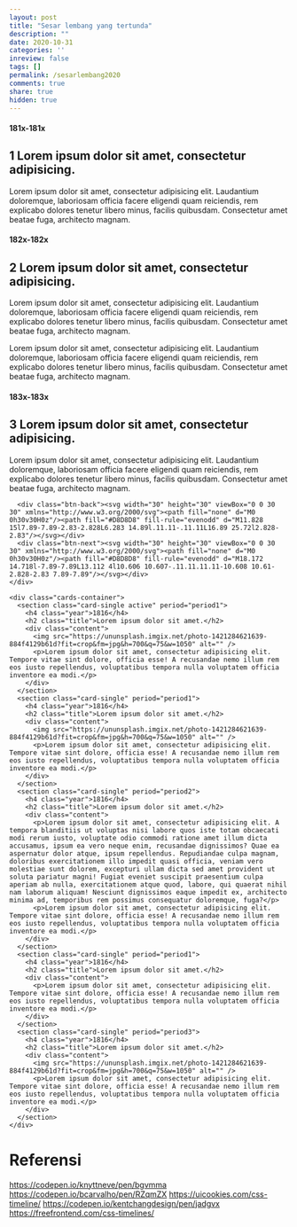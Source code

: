 ```yaml
---
layout: post
title: "Sesar lembang yang tertunda"
description: ""
date: 2020-10-31
categories: ''
inreview: false
tags: []
permalink: /sesarlembang2020
comments: true
share: true
hidden: true
---
```


<style>
$primary: #fc5a7d
$secondary: #7d6dfb
$dark: #18294f
$timeline-1: #fec541
$timeline-2: #36d484
$timeline-3: #32ccf4
$timeline-4: #fd9252
$bg-mild: #f5f7f6
$bg-reg: #dfe3e6
$bg-dark: #7f9298
$text-black: #4A4A4A

body
  // background-color: $bg-mild
  margin: 0

.body-wrap
  background-color: #fff
  width: 600px
  min-height: 500px
  margin: 0 auto
  font-size: 12px
  
.pres-timeline
  font-family: roboto, helvetica, sans-serif
  font-size: 12px
  color: $text-black
  width: 100%
  margin: 30px 0
  > div > div a
    // this is  fixing the padding bug
    padding: 1em 0
    box-sizing: border-box
  
  .periods-container, .cards-container
    overflow: hidden
    box-sizing: border-box
    position: relative
    min-height: 100px
    transition: height .5s ease-in-out
    background-color: #FFF
  .timeline-container
    
.periods-container
  &:before
    background-image: linear-gradient(left, #FFF, rgba(248, 248, 248, 0))
    left: 0
    content: ''
    position: absolute
    z-index: 2
    top: 0
    height: 100%
    width: 100px
  &:after
    background-image: linear-gradient(right, #FFF, rgba(248, 248, 248, 0))
    right: 0
    content: ''
    position: absolute
    z-index: 2
    top: 0
    height: 100%
    width: 100px
  .btn-back, .btn-next
    // background-color: 
    // border: 2px solid $bg-reg
    display: inline-block
    width: 15%
    height: 100%
    position: absolute
    cursor: pointer
    z-index: 10
    transition: 0.3s ease-in-out
    &:hover
      background-color: rgba(0,0,0,.05)
    &.hide
      display: none
  .btn-back
    left: 0
  .btn-next
    right: 0
  section
    width: 70%
    height: 0
    position: absolute
    margin-left: 15%
    // border: 1px solid $bg-mild
    border-bottom: 5px solid $bg-reg
    padding: 1.5em
    box-sizing: border-box
    transition: transform .3s ease-in-out, opacity .2s ease, height .3s ease
    bottom: 0
    opacity: 0
    background-color: #fff
    &.active
      height: auto
      opacity: 1
      transform: translateX(0)
      z-index: 5
      .title, p
        display: block
    &.prev
      height: auto
      opacity: 0.4
      transform: translateX(-100%)
      z-index: 0
      .year
        text-align: right
    &.next
      height: auto
      opacity: 0.4
      transform: translateX(100%)
      z-index: 0
    .year
      font-size: 20px
      font-weight: 400
    .title
      color: $text-black
      font-size: 28px
      font-weight: 400
      display: none
    p
      display: none
// Timeline styles
.timeline-container
  position: relative
  width: 100%
  height: 50px
  overflow: hidden
  &:before
    background-image: linear-gradient(left, #FFF, rgba(248, 248, 248, 0))
    left: 0
    content: ''
    position: absolute
    z-index: 2
    top: 0
    height: 100%
    width: 100px
  &:after
    background-image: linear-gradient(right, #FFF, rgba(248, 248, 248, 0))
    right: 0
    content: ''
    position: absolute
    z-index: 2
    top: 0
    height: 100%
    width: 100px
  .timeline
    position: absolute
    display: block
    height: 50px
    transition: left .3s ease-in-out
    ol
      display: block
      width: 100%
      height: 2px
      background-color: $bg-reg
      list-style: none
      padding-left: 210px
      padding-right: 300px
      li
        display: inline-block
        padding: 5px
        margin-top: -11px
        margin-left: 80px
        border-radius: 50%
        border: 3px solid $bg-dark
        background-color: #FFF
        position: relative
        cursor: pointer
        box-shadow: 0 2px 5px rgba(0,0,0,.2)
        &.active
          box-shadow: none
        &.active:before
          content: ""
          display: block
          height: 25px
          width: 1px
          position: absolute
          top: -25px
          transition: opacity .3s ease-in-out
          // opacity: 0
        &.active:after
          content: ""
          display: block
          height: 25px
          width: 1px
          position: absolute
          bottom: -25px
          transition: opacity .3s ease-in-out
          // opacity: 0
  .btn-back, .btn-next
    display: inline-block
    position: absolute
    cursor: pointer
    margin-top: -2px
    z-index: 11
    transition: all .3s ease
    &.hide
      display: none
      
    &:hover
      border-color: $bg-dark
  .btn-back
    left: 1em
    // background: url('data:image/svg+xml;utf8,<svg width="14" height="22" viewBox="6 4 14 22" xmlns="http://www.w3.org/2000/svg"><path fill="#D8D8D8" fill-rule="evenodd" d="M11.828 15l7.89-7.89-2.83-2.828L6.283 14.89l.11.11-.11.11L16.89 25.72l2.828-2.83"/></svg>') no-repeat
  .btn-next
    right: 1em
    // background: url('data:image/svg+xml;utf8,<svg width="14" height="23" viewBox="10 3 14 23" xmlns="http://www.w3.org/2000/svg"><path fill="#D8D8D8" fill-rule="evenodd" d="M18.172 14.718l-7.89-7.89L13.112 4l10.606 10.607-.11.11.11.11-10.608 10.61-2.828-2.83 7.89-7.89"/></svg>') no-repeat
    
// Cards
.cards-container
  // &:after
  //   content: ""
  //   display: block
  //   width: 100%
  //   height: 2em
  //   background-image: linear-gradient(bottom, #FFF, rgba(248, 248, 248, 0))
  //   position: absolute
  //   bottom: 0
  &:before
    background-image: linear-gradient(left, #FFF, rgba(248, 248, 248, 0))
    left: 0
    content: ''
    position: absolute
    z-index: 2
    top: 0
    height: 100%
    width: 100px
  &:after
    background-image: linear-gradient(right, #FFF, rgba(248, 248, 248, 0))
    right: 0
    content: ''
    position: absolute
    z-index: 2
    top: 0
    height: 100%
    width: 100px
  section
    width: 70%
    position: absolute
    margin-left: 15%
    margin-bottom: 2em
    border: 1px solid $bg-mild
    padding: 1.5em
    box-sizing: border-box
    transition: transform .3s ease-in-out
    top: 0
    opacity: 0
    border-radius: 8px
    background-color: #fff
    box-shadow: 0 10px 15px rgba(0,0,0,.15)
    &.active
      height: auto
      opacity: 1
      transform: translateX(0)
      z-index: 5
    &.prev
      height: auto
      opacity: 0.4
      transform: translateX(-105%)
      z-index: 0
    &.next
      height: auto
      opacity: 0.4
      transform: translateX(105%)
      z-index: 0
    .year
      text-align: center
      font-size: 16px
      margin: 0
    .title
      font-weight: 400
    img
      width: 100%
</style>

<script>
    class PRESTimeline {
  
  base: HTMLElement
  periodContainer: HTMLElement
  cardContainer: HTMLElement
  activePeriod: HTMLElement
  activeCard: HTMLElement
  activePeriodIndex: number
  activeCardIndex: number
  periodData: object[]
  cardData: object[]
  color: object
  timelineNodeContainer: HTMLElement
  timelineData: object[]
  
  constructor(target: HTMLElement, color: object){
    
    // this.__process_stylesheet(document.styleSheets[0]);
    
    this.base = target
    this.color = color
    // console.log(this.color)
    this.periodContainer = $(this.base).find('.periods-container')
    this.cardContainer = $(this.base).find('.cards-container')
    this.timelineNodeContainer = $(this.base).find('.timeline-container .timeline')
    // this.activePeriod = $(this.base).find('.periods-container section.active')
    this._parseData()
    this._initialColor()
    this._generateTimeline()
    this._setStateClasses()
    this._assignBtn()
    this._adjustPeriodContainer()
    this._adjustCardContainer()
    // console.log(this.cardData)
  }
  
  _parseData(){    
    let base = this.base
    let periods: object[] = $(base).find('.periods-container section')
    for (let section of periods) {
      section.period = $(section).attr('period')
      section.index = $(section).index()
    }
    // console.log(periods)
    this.periodData = periods
    let data: object[] = $(base).find('.cards-container section')
    // console.log(data)
    for(let section of data) {
      section.period = $(section).attr('period')
      section.index = $(section).index()
    }
    // console.log(data)
    this.cardData = data
    // #assign initial entry point (active items)
    this.activePeriod = this.periodData[0]
    this.activePeriodIndex = 0
    this.activeCard = this.cardData[0]
    this.activeCardIndex = 0
  }
  
  _setStateClasses(){
    // # periods
    $(this.base).find('.periods-container section.active').removeClass('active')
    $(this.base).find('.periods-container section.prev').removeClass('prev')
    $(this.base).find('.periods-container section.next').removeClass('next')
    // console.log("setclass: " + this.activePeriod.index)
    $(this.activePeriod).addClass('active')
    // console.log(this.activePeriod.index)
    // this.activePeriodIndex = this.activePeriod.index
    if ( $(this.activePeriod).prev().length != 0 ){
      $(this.activePeriod).prev().addClass('prev')
      $(this.base).find('.periods-container .btn-back').removeClass('hide')
    }else{
      $(this.base).find('.periods-container .btn-back').addClass('hide')
    }
    if ( $(this.activePeriod).next().length != 0){
      $(this.activePeriod).next().addClass('next')
      $(this.base).find('.periods-container .btn-next').removeClass('hide')
    }else{
      $(this.base).find('.periods-container .btn-next').addClass('hide')
    }
    
    // ## cards
    $(this.base).find('.cards-container section.active').removeClass('active')
    $(this.base).find('.cards-container section.prev').removeClass('prev')
    $(this.base).find('.cards-container section.next').removeClass('next')
    $(this.activeCard).addClass('active')
    // this.activeCardIndex - this.activeCard.index
    if( $(this.activeCard).prev().length != 0 ){
      $(this.activeCard).prev().addClass('prev')
    }
    if ($(this.activeCard).next().length != 0 ){
      $(this.activeCard).next().addClass('next')
    }
    
    // ## timeline 
    $(this.base).find('.timeline li.active').removeClass('active')
    // let findNode = $(this.base).find('.timeline ol li')[this.activeCard.index]
    $(this.timelineData[this.activeCard.index]).addClass('active')
    
    let timelineB = $(this.base).find('.timeline-container .btn-back')
    let timelineN = $(this.base).find('.timeline-container .btn-next')
    // console.log($(timelineN))
    if (this.activeCardIndex === 0){
      timelineB.addClass('hide')
    }else{
      timelineB.removeClass('hide')
    }
    if (this.activeCardIndex >= this.cardData.length-1) {
      timelineN.addClass('hide')
    }else{
      timelineN.removeClass('hide')
    }
  }
  // ## timeline generater
  _generateTimeline(){
    // ## create node list
    let htmlWrap = '<ol></ol>'
    $(this.timelineNodeContainer).append(htmlWrap)
    let wrap = $(this.timelineNodeContainer).find('ol')
    let numNode: number = this.cardData.length
    for (let i=0; i < numNode; i++) {
      let c = this.cardData[i].color
      let el = wrap.append('<li class="' + this.cardData[i].period + '" style="border-color: ' + c + '"></li>')
    }
    // ## width of timeline
    let nodeW: number = 200
    wrap.css('width', nodeW * numNode - 16)
    let nodeList: object[] = $(this.base).find('.timeline ol li')
    this.timelineData = nodeList
  }
  // ## assign button actions
  _assignBtn(){
    let periodPrev = $(this.base).find('.periods-container .btn-back')
    let periodNext = $(this.base).find('.periods-container .btn-next')
    periodPrev.click(()=>{
      if (this.activePeriodIndex > 0){
        // console.log('prev')
        this.activePeriodIndex -= 1
        this.activePeriod = this.periodData[this.activePeriodIndex]
        this._chainActions('period')
        this._setStateClasses()
      }
      this._adjustPeriodContainer()
    })
    periodNext.click(()=>{
      if (this.activePeriodIndex < this.periodData.length-1){
        // console.log('next' + this.activePeriodIndex)
        this.activePeriodIndex += 1
        this.activePeriod = this.periodData[this.activePeriodIndex]
        this._chainActions('period')
        this._setStateClasses()
      }
      this._adjustPeriodContainer()
  
    })
    let timelinePrev = $(this.base).find('.timeline-container .btn-back')
    let timelineNext = $(this.base).find('.timeline-container .btn-next')
    timelinePrev.click(()=>{
      if (this.activeCardIndex > 0){
        this.activeCardIndex -= 1
        this.activeCard = this.cardData[this.activeCardIndex]
        this._chainActions('timeline')
        this._setStateClasses()
      }
      this._adjustCardContainer()
      this._adjustPeriodContainer()
    })
    timelineNext.click(()=>{
      if (this.activeCardIndex < this.cardData.length-1){
        this.activeCardIndex += 1
        this.activeCard = this.cardData[this.activeCardIndex]
        this._chainActions('timeline')
        this._setStateClasses()
      }
      this._adjustCardContainer()
      this._adjustPeriodContainer()
    })
    
    // ## assign each timeline li
    for (let i = 0; i < this.timelineData.length; i++){
      $(this.timelineData[i]).click(()=>{
        this.activeCardIndex = this.cardData[i].index
        this.activeCard = this.cardData[this.activeCardIndex]
        this._chainActions('timeline')
        this._setStateClasses()
        this._adjustCardContainer()
        this._shiftTimeline()
      })
    }
  }
  // ## color ##
  _initialColor(){

    for(let i = 0; i < this.periodData.length; i++){
      let p = this.periodData[i].period
      this.periodData[i].color = this.color[p]
      let temp = this.periodData[i]
      $(temp).css('border-color', temp.color)
      $(temp).find('.year').css('color', temp.color)
      
      // ## color for timeline items, this part utilize the period name as class which will be add to the li later
      
      // ### cross browser bug fix
      let sbstyle = document.createElement("style")
      document.head.appendChild(sbstyle)
      // let sheet = document.styleSheets[0]
      sbstyle.sheet.insertRule('li.'+p+'.active { background-color: '+this.color[p]+' !important } ', 0)
      sbstyle.sheet.insertRule('li.'+p+'::before { background-color: '+this.color[p]+' } ', 0)
      sbstyle.sheet.insertRule('li.'+p+'::after { background-color: '+this.color[p]+' } ', 0)
      
    }
    for(let i = 0; i < this.cardData.length; i++){
      let p = this.cardData[i].period
      this.cardData[i].color = this.color[p]
      let temp = this.cardData[i]
      $(temp).css('border-color', temp.color)
      $(temp).find('.year').css('color', temp.color)
    }
  }
  
  _adjustPeriodContainer(){
    let activeH = $(this.activePeriod).outerHeight()
    $(this.periodContainer).height(activeH)
    console.log('top adjusted')
  }
  _adjustCardContainer(){
    let activeH = $(this.activeCard).outerHeight() + 24
    $(this.cardContainer).height(activeH)
    console.log('bot adjusted')
  }
  _shiftTimeline(){
    // #### We need to fix this part if using this component in different sizes ####
    let timelineW = $(this.base).find('.timeline-container').outerWidth()
    let timelinePadding = 210
    let timelineCenter = 300
    let liWidth = 16
    let activeNodeX = $(this.timelineData[this.activeCardIndex]).position().left
    let finalPos =   -activeNodeX + timelinePadding
    $(this.timelineNodeContainer).css('left', finalPos)
    console.log(activeNodeX)
  }
  _chainActions(state: string){
    switch (state){
      case 'period':
          console.log('period')
          if (this.activePeriod.period != this.activeCard.period){
            // ## find the closest li with the active period
            let ta: object[] = []
            for (let i = 0; i < this.cardData.length; i++){
              let temp = this.cardData[i]
              if (this.activePeriod.period === temp.period) ta.push(temp)
            }
            this.activeCard = ta[0]
            this.activeCardIndex = ta[0].index
          }

          break
      case 'timeline':
          console.log('timeline')
          if (this.activeCard.period != this.activePeriod.period){
            let ta: object
            for (let i = 0; i < this.periodData.length; i++){
              let temp = this.periodData[i]
              if (this.activeCard.period === temp.period) ta = temp
            }
            this.activePeriod = ta
            this.activePeriodIndex = ta.index
            
          }
          
          break
    }
    this._shiftTimeline()
    this._adjustCardContainer()
  }
  
  
}


// ## document load ##

$(document).ready(function(){
  let colorcode = {
    'period1':'#fec541',
    'period2':'#36d484',
    'period3':'#32ccf4'
  }
  let timeline = new PRESTimeline( $('#this-timeline'), colorcode )
})
</script>


<div class="body-wrap">
<!-- # component starts -->
  <div class="pres-timeline" id="this-timeline">
<!-- ###   -->
<!--   <div class="periods-section"> -->
    <div class="periods-container">
      <section class="period-single" period="period1">
        <h4 class="year">181x-181x</h4>
        <h2 class="title">1 Lorem ipsum dolor sit amet, consectetur adipisicing.</h2>
        <p>Lorem ipsum dolor sit amet, consectetur adipisicing elit. Laudantium doloremque, laboriosam officia facere eligendi quam reiciendis, rem explicabo dolores tenetur libero minus, facilis quibusdam. Consectetur amet beatae fuga, architecto magnam.</p>
      </section>
      <section class="period-single" period="period2">
        <h4 class="year">182x-182x</h4>
        <h2 class="title">2 Lorem ipsum dolor sit amet, consectetur adipisicing.</h2>
        <p>Lorem ipsum dolor sit amet, consectetur adipisicing elit. Laudantium doloremque, laboriosam officia facere eligendi quam reiciendis, rem explicabo dolores tenetur libero minus, facilis quibusdam. Consectetur amet beatae fuga, architecto magnam.</p>
        <p>Lorem ipsum dolor sit amet, consectetur adipisicing elit. Laudantium doloremque, laboriosam officia facere eligendi quam reiciendis, rem explicabo dolores tenetur libero minus, facilis quibusdam. Consectetur amet beatae fuga, architecto magnam.</p>
      </section>
      <section class="period-single" period="period3">
        <h4 class="year">183x-183x</h4>
        <h2 class="title">3 Lorem ipsum dolor sit amet, consectetur adipisicing.</h2>
        <p>Lorem ipsum dolor sit amet, consectetur adipisicing elit. Laudantium doloremque, laboriosam officia facere eligendi quam reiciendis, rem explicabo dolores tenetur libero minus, facilis quibusdam. Consectetur amet beatae fuga, architecto magnam.</p>
      </section>
      <div class="btn-back"></div>
      <div class="btn-next"></div>
    </div>
<!--   </div> -->
<!-- ### -->
<!--   <div class="timeline-section"> -->
    <div class="timeline-container">
      <!--     # timeline graphic place holder - fill with js -->
      <div class="timeline"></div>
  
      <div class="btn-back"><svg width="30" height="30" viewBox="0 0 30 30" xmlns="http://www.w3.org/2000/svg"><path fill="none" d="M0 0h30v30H0z"/><path fill="#D8D8D8" fill-rule="evenodd" d="M11.828 15l7.89-7.89-2.83-2.828L6.283 14.89l.11.11-.11.11L16.89 25.72l2.828-2.83"/></svg></div>
      <div class="btn-next"><svg width="30" height="30" viewBox="0 0 30 30" xmlns="http://www.w3.org/2000/svg"><path fill="none" d="M0 0h30v30H0z"/><path fill="#D8D8D8" fill-rule="evenodd" d="M18.172 14.718l-7.89-7.89L13.112 4l10.606 10.607-.11.11.11.11-10.608 10.61-2.828-2.83 7.89-7.89"/></svg></div>
    </div>
<!--   </div> -->
<!-- ### -->
<!--   <div class="cards-section"> -->
    <div class="cards-container">
      <section class="card-single active" period="period1">
        <h4 class="year">1816</h4>
        <h2 class="title">Lorem ipsum dolor sit amet.</h2>
        <div class="content">
          <img src="https://ununsplash.imgix.net/photo-1421284621639-884f4129b61d?fit=crop&fm=jpg&h=700&q=75&w=1050" alt="" />
          <p>Lorem ipsum dolor sit amet, consectetur adipisicing elit. Tempore vitae sint dolore, officia esse! A recusandae nemo illum rem eos iusto repellendus, voluptatibus tempora nulla voluptatem officia inventore ea modi.</p>
        </div>
      </section>
      <section class="card-single" period="period1">
        <h4 class="year">1816</h4>
        <h2 class="title">Lorem ipsum dolor sit amet.</h2>
        <div class="content">
          <img src="https://ununsplash.imgix.net/photo-1421284621639-884f4129b61d?fit=crop&fm=jpg&h=700&q=75&w=1050" alt="" />
          <p>Lorem ipsum dolor sit amet, consectetur adipisicing elit. Tempore vitae sint dolore, officia esse! A recusandae nemo illum rem eos iusto repellendus, voluptatibus tempora nulla voluptatem officia inventore ea modi.</p>
        </div>
      </section>
      <section class="card-single" period="period2">
        <h4 class="year">1816</h4>
        <h2 class="title">Lorem ipsum dolor sit amet.</h2>
        <div class="content">
          <p>Lorem ipsum dolor sit amet, consectetur adipisicing elit. A tempora blanditiis ut voluptas nisi labore quos iste totam obcaecati modi rerum iusto, voluptate odio commodi ratione amet illum dicta accusamus, ipsum ea vero neque enim, recusandae dignissimos? Quae ea aspernatur dolor atque, ipsum repellendus. Repudiandae culpa magnam, doloribus exercitationem illo impedit quasi officia, veniam vero molestiae sunt dolorem, excepturi ullam dicta sed amet provident ut soluta pariatur magni! Fugiat eveniet suscipit praesentium culpa aperiam ab nulla, exercitationem atque quod, labore, qui quaerat nihil nam laborum aliquam! Nesciunt dignissimos eaque impedit ex, architecto minima ad, temporibus rem possimus consequatur doloremque, fuga?</p>
          <p>Lorem ipsum dolor sit amet, consectetur adipisicing elit. Tempore vitae sint dolore, officia esse! A recusandae nemo illum rem eos iusto repellendus, voluptatibus tempora nulla voluptatem officia inventore ea modi.</p>
        </div>
      </section>
      <section class="card-single" period="period1">
        <h4 class="year">1816</h4>
        <h2 class="title">Lorem ipsum dolor sit amet.</h2>
        <div class="content">
          <p>Lorem ipsum dolor sit amet, consectetur adipisicing elit. Tempore vitae sint dolore, officia esse! A recusandae nemo illum rem eos iusto repellendus, voluptatibus tempora nulla voluptatem officia inventore ea modi.</p>
        </div>
      </section>
      <section class="card-single" period="period3">
        <h4 class="year">1816</h4>
        <h2 class="title">Lorem ipsum dolor sit amet.</h2>
        <div class="content">
          <img src="https://ununsplash.imgix.net/photo-1421284621639-884f4129b61d?fit=crop&fm=jpg&h=700&q=75&w=1050" alt="" />
          <p>Lorem ipsum dolor sit amet, consectetur adipisicing elit. Tempore vitae sint dolore, officia esse! A recusandae nemo illum rem eos iusto repellendus, voluptatibus tempora nulla voluptatem officia inventore ea modi.</p>
        </div>
      </section>
    </div>
<!--   </div> -->
<!-- ###   -->
  </div>
<!-- # component ends -->
</div>



# Referensi

https://codepen.io/knyttneve/pen/bgvmma
https://codepen.io/bcarvalho/pen/RZqmZX
https://uicookies.com/css-timeline/
https://codepen.io/kentchangdesign/pen/jadgvx
https://freefrontend.com/css-timelines/
